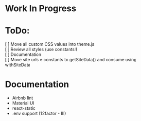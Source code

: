 # Work In Progress

# ToDo:
[ ] Move all custom CSS values into theme.js  
[ ] Review all styles (use constants!)  
[ ] Documentation  
[ ] Move site urls e constants to getSiteData() and consume using withSiteData  

# Documentation
- Airbnb lint
- Material UI
- react-static
- .env support (12factor - III)
